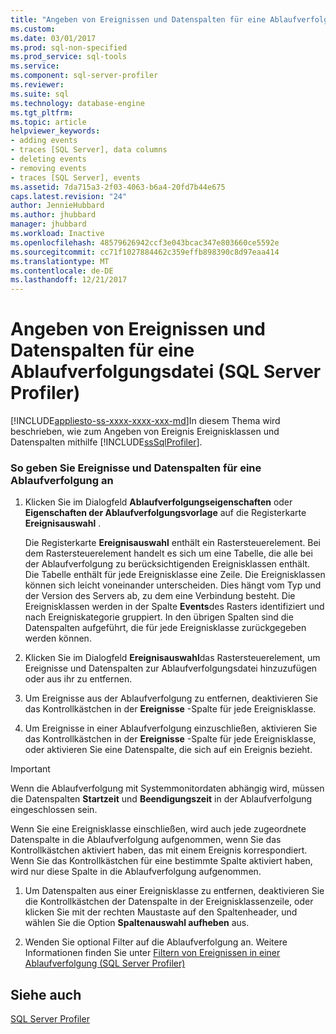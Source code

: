 ```yaml
---
title: "Angeben von Ereignissen und Datenspalten für eine Ablaufverfolgungsdatei (SQL Server Profiler) | Microsoft Docs"
ms.custom: 
ms.date: 03/01/2017
ms.prod: sql-non-specified
ms.prod_service: sql-tools
ms.service: 
ms.component: sql-server-profiler
ms.reviewer: 
ms.suite: sql
ms.technology: database-engine
ms.tgt_pltfrm: 
ms.topic: article
helpviewer_keywords:
- adding events
- traces [SQL Server], data columns
- deleting events
- removing events
- traces [SQL Server], events
ms.assetid: 7da715a3-2f03-4063-b6a4-20fd7b44e675
caps.latest.revision: "24"
author: JennieHubbard
ms.author: jhubbard
manager: jhubbard
ms.workload: Inactive
ms.openlocfilehash: 48579626942ccf3e043bcac347e803660ce5592e
ms.sourcegitcommit: cc71f1027884462c359effb898390c8d97eaa414
ms.translationtype: MT
ms.contentlocale: de-DE
ms.lasthandoff: 12/21/2017
---
```

# <a name="specify-events-and-data-columns-for-a-trace-file-sql-server-profiler"></a>Angeben von Ereignissen und Datenspalten für eine Ablaufverfolgungsdatei (SQL Server Profiler)
[!INCLUDE[appliesto-ss-xxxx-xxxx-xxx-md](../../includes/appliesto-ss-xxxx-xxxx-xxx-md.md)]In diesem Thema wird beschrieben, wie zum Angeben von Ereignis Ereignisklassen und Datenspalten mithilfe [!INCLUDE[ssSqlProfiler](../../includes/sssqlprofiler-md.md)].  
  
### <a name="to-specify-events-and-data-columns-for-a-trace"></a>So geben Sie Ereignisse und Datenspalten für eine Ablaufverfolgung an  
  
1.  Klicken Sie im Dialogfeld **Ablaufverfolgungseigenschaften** oder **Eigenschaften der Ablaufverfolgungsvorlage** auf die Registerkarte **Ereignisauswahl** .  
  
     Die Registerkarte **Ereignisauswahl** enthält ein Rastersteuerelement. Bei dem Rastersteuerelement handelt es sich um eine Tabelle, die alle bei der Ablaufverfolgung zu berücksichtigenden Ereignisklassen enthält. Die Tabelle enthält für jede Ereignisklasse eine Zeile. Die Ereignisklassen können sich leicht voneinander unterscheiden. Dies hängt vom Typ und der Version des Servers ab, zu dem eine Verbindung besteht. Die Ereignisklassen werden in der Spalte **Events**des Rasters identifiziert und nach Ereigniskategorie gruppiert. In den übrigen Spalten sind die Datenspalten aufgeführt, die für jede Ereignisklasse zurückgegeben werden können.  
  
2.  Klicken Sie im Dialogfeld **Ereignisauswahl**das Rastersteuerelement, um Ereignisse und Datenspalten zur Ablaufverfolgungsdatei hinzuzufügen oder aus ihr zu entfernen.  
  
3.  Um Ereignisse aus der Ablaufverfolgung zu entfernen, deaktivieren Sie das Kontrollkästchen in der **Ereignisse** -Spalte für jede Ereignisklasse.  
  
4.  Um Ereignisse in einer Ablaufverfolgung einzuschließen, aktivieren Sie das Kontrollkästchen in der **Ereignisse** -Spalte für jede Ereignisklasse, oder aktivieren Sie eine Datenspalte, die sich auf ein Ereignis bezieht.  
  
> [!IMPORTANT]  
>  Wenn die Ablaufverfolgung mit Systemmonitordaten abhängig wird, müssen die Datenspalten **Startzeit** und **Beendigungszeit** in der Ablaufverfolgung eingeschlossen sein.  
  
 Wenn Sie eine Ereignisklasse einschließen, wird auch jede zugeordnete Datenspalte in die Ablaufverfolgung aufgenommen, wenn Sie das Kontrollkästchen aktiviert haben, das mit einem Ereignis korrespondiert. Wenn Sie das Kontrollkästchen für eine bestimmte Spalte aktiviert haben, wird nur diese Spalte in die Ablaufverfolgung aufgenommen.  
  
1.  Um Datenspalten aus einer Ereignisklasse zu entfernen, deaktivieren Sie die Kontrollkästchen der Datenspalte in der Ereignisklassenzeile, oder klicken Sie mit der rechten Maustaste auf den Spaltenheader, und wählen Sie die Option **Spaltenauswahl aufheben** aus.  
  
2.  Wenden Sie optional Filter auf die Ablaufverfolgung an. Weitere Informationen finden Sie unter [Filtern von Ereignissen in einer Ablaufverfolgung &#40;SQL Server Profiler&#41;](../../tools/sql-server-profiler/filter-events-in-a-trace-sql-server-profiler.md)  
  
## <a name="see-also"></a>Siehe auch  
 [SQL Server Profiler](../../tools/sql-server-profiler/sql-server-profiler.md)  
  
  
